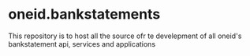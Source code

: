 # oneid.bankstatements

This repository is to host all the source ofr te develepment of all oneid's bankstatement api, services and applications
